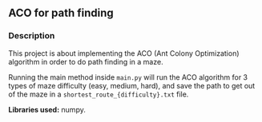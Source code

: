 ## ACO for path finding

### Description

This project is about implementing the ACO (Ant Colony Optimization) algorithm in order to do path finding in a maze. 

Running the main method inside `main.py` will run the ACO algorithm for 3 types of maze difficulty (easy, medium, hard), and save the path to get out of the maze in a `shortest_route_{difficulty}.txt` file.

**Libraries used:** numpy.

